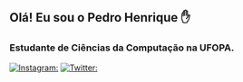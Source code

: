 ## Olá! Eu sou o Pedro Henrique ✋
### Estudante de Ciências da Computação na UFOPA.


[![Instagram:](https://img.shields.io/badge/Instagram-E4405F?style=for-the-badge&logo=instagram&logoColor=white)](https://www.instagram.com/pedrohcm129/)
[![Twitter:](https://img.shields.io/badge/Twitter-1DA1F2?style=for-the-badge&logo=twitter&logoColor=white)](https://twitter.com/pedrohcm129)
